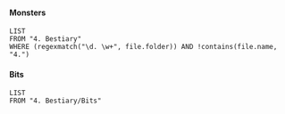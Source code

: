 #### Monsters
```dataview
LIST
FROM "4. Bestiary"
WHERE (regexmatch("\d. \w+", file.folder)) AND !contains(file.name, "4.")
```

#### Bits
```dataview
LIST
FROM "4. Bestiary/Bits"
```